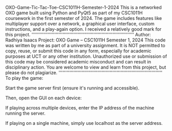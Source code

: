 OXO-Game-Tic-Tac-Toe-CSC1011H-Semester-1-2024
This is a networked OXO game built using Python and PyQt5 as part of my CSC1011H coursework in the first semester of 2024. The game includes features like multiplayer support over a network, a graphical user interface, custom instructions, and a play-again option.  I received a relatively good mark for this project.
''''''''''''''''''''''''''''''''''''''''''''''''''''''''''''''''''''''''''''
Author: Radhiya Isaacs
Project: OXO Game – CSC1011H Semester 1, 2024
This code was written by me as part of a university assignment.
It is NOT permitted to copy, reuse, or submit this code in any form, especially for academic purposes at UCT or any other institution.
Unauthorized use or submission of this code may be considered academic misconduct and can result in disciplinary action.
You are welcome to view and learn from this project, but please do not plagiarize.
'''''''''''''''''''''''''''''''''''''''''''''''''''''''''''''''''''''''''''''
To play the game:

Start the game server first (ensure it's running and accessible).

Then, open the GUI on each device:

If playing across multiple devices, enter the IP address of the machine running the server.

If playing on a single machine, simply use localhost as the server address.
